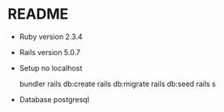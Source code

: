 # README

* Ruby version 2.3.4 

* Rails version 5.0.7

* Setup no localhost 
    
    bundler
    rails db:create
    rails db:migrate
    rails db:seed
    rails s

* Database postgresql

